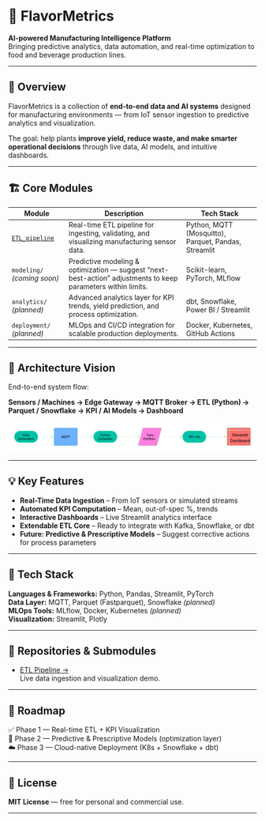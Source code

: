 # 🧠 FlavorMetrics

**AI-powered Manufacturing Intelligence Platform**  
Bringing predictive analytics, data automation, and real-time optimization to food and beverage production lines.

---

## 🚀 Overview

FlavorMetrics is a collection of **end-to-end data and AI systems** designed for manufacturing environments — from IoT sensor ingestion to predictive analytics and visualization.

The goal: help plants **improve yield, reduce waste, and make smarter operational decisions** through live data, AI models, and intuitive dashboards.

---

## 🏗️ Core Modules

| Module | Description | Tech Stack |
|--------|--------------|-------------|
| [`ETL_pipeline`](./ETL_pipeline) | Real-time ETL pipeline for ingesting, validating, and visualizing manufacturing sensor data. | Python, MQTT (Mosquitto), Parquet, Pandas, Streamlit |
| `modeling/` *(coming soon)* | Predictive modeling & optimization — suggest “next-best-action” adjustments to keep parameters within limits. | Scikit-learn, PyTorch, MLflow |
| `analytics/` *(planned)* | Advanced analytics layer for KPI trends, yield prediction, and process optimization. | dbt, Snowflake, Power BI / Streamlit |
| `deployment/` *(planned)* | MLOps and CI/CD integration for scalable production deployments. | Docker, Kubernetes, GitHub Actions |

---

## 🧩 Architecture Vision

End-to-end system flow:

**Sensors / Machines → Edge Gateway → MQTT Broker → ETL (Python) → Parquet / Snowflake → KPI / AI Models → Dashboard**

![Architecture Overview](ETL_pipeline/assets/architecture.png)

---

## 💡 Key Features

- **Real-Time Data Ingestion** – From IoT sensors or simulated streams  
- **Automated KPI Computation** – Mean, out-of-spec %, trends  
- **Interactive Dashboards** – Live Streamlit analytics interface  
- **Extendable ETL Core** – Ready to integrate with Kafka, Snowflake, or dbt  
- **Future: Predictive & Prescriptive Models** – Suggest corrective actions for process parameters

---

## 🧰 Tech Stack

**Languages & Frameworks:** Python, Pandas, Streamlit, PyTorch  
**Data Layer:** MQTT, Parquet (Fastparquet), Snowflake *(planned)*  
**MLOps Tools:** MLflow, Docker, Kubernetes *(planned)*  
**Visualization:** Streamlit, Plotly  

---

## 🔗 Repositories & Submodules

- [ETL Pipeline →](./ETL_pipeline)  
  Live data ingestion and visualization demo.

---

## 🧭 Roadmap

✅ Phase 1 — Real-time ETL + KPI Visualization  
🧪 Phase 2 — Predictive & Prescriptive Models (optimization layer)  
☁️ Phase 3 — Cloud-native Deployment (K8s + Snowflake + dbt)

---

## 📜 License

**MIT License** — free for personal and commercial use.

---
